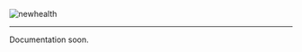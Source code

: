 ![newhealth](https://github.com/user-attachments/assets/b1caa12c-c5fe-4264-87b0-474876bb085c)

---

Documentation soon.
